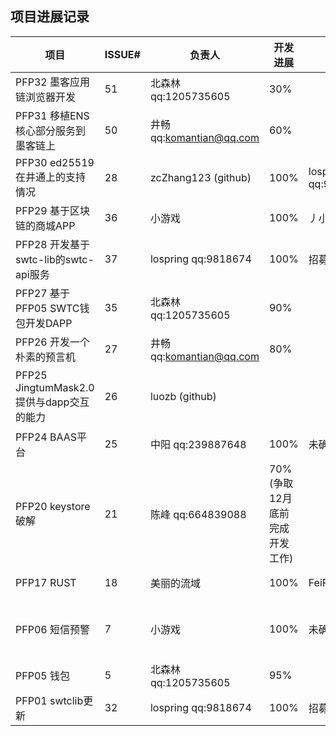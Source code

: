 ## 项目进展记录

| 项目           | ISSUE# | 负责人 | 开发进展 | 验收人 | 验收进展 | 备注 |
|----------------|--------|----------|--------|-------|-------|-------|
| PFP32 墨客应用链浏览器开发 | 51      | 北森林 qq:1205735605   |  30%   |    |           | 2019/12/9更新 |
| PFP31 移植ENS核心部分服务到墨客链上 | 50      | 井畅 qq:komantian@qq.com  |    60%    |      |        | 2019/12/24更新 | 
| PFP30 ed25519 在井通上的支持情况 | 28      | zcZhang123 (github)  |  100%     |  lospring qq:9818674     |   100%   | 2019/12/25 项目完成 | 
| PFP29 基于区块链的商城APP | 36      | 小游戏   | 100%    |丿小丶灬 |     100%      | 2019/12/9 项目完成 |
| PFP28 开发基于swtc-lib的swtc-api服务 | 37      | lospring qq:9818674   |    100%      |  招募中     |        | 2019/12/24更新 | 
| PFP27 基于PFP05 SWTC钱包开发DAPP | 35      | 北森林  qq:1205735605  |   90%     |       |        | 2019/12/24更新 | 
| PFP26 开发一个朴素的预言机 | 27      | 井畅 qq:komantian@qq.com  |    80%    |       |        | 2019/12/24 更新|
| PFP25 JingtumMask2.0提供与dapp交互的能力 | 26      | luozb (github)   |        |       |        | 2019/12/24 未联系上luozb，进度不明 |
| PFP24 BAAS平台 | 25     | 中阳  qq:239887648   |   100%    |  未确定   |        | 11/30 |  
| PFP20 keystore破解 | 21 | 陈峰  qq:664839088   |  70%  (争取12月底前完成开发工作)    |    |        | 2019/12/24更新 | 
| PFP17 RUST     | 18  | 美丽的流域  |  100%       |FeiPengZheng |   100%       | 2019/12/9 项目完成  |
| PFP06 短信预警 | 7      | 小游戏   | 100% |   未确定    |       | 2019/12/26 代码已经完成，但还未部署 |
| PFP05 钱包     | 5      | 北森林  qq:1205735605  |  95%       |   |        | 2019/12/24更新 | 
| PFP01 swtclib更新 | 32  | lospring qq:9818674 |  100%      | 招募中  |        | 2019/12/24更新 | 
